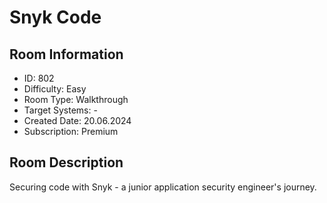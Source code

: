﻿# Snyk Code

## Room Information
- ID: 802
- Difficulty: Easy
- Room Type: Walkthrough
- Target Systems: -
- Created Date: 20.06.2024
- Subscription: Premium

## Room Description
Securing code with Snyk - a junior application security engineer's journey.
